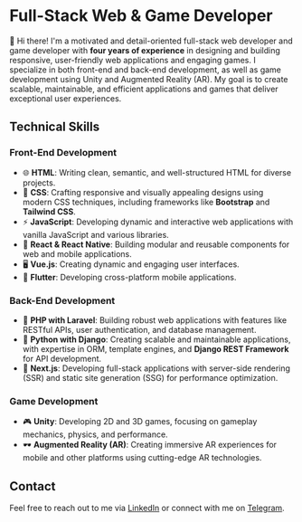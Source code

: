 # Full-Stack Web & Game Developer

👋 Hi there! I'm a motivated and detail-oriented full-stack web developer and game developer with **four years of experience** in designing and building responsive, user-friendly web applications and engaging games. I specialize in both front-end and back-end development, as well as game development using Unity and Augmented Reality (AR). My goal is to create scalable, maintainable, and efficient applications and games that deliver exceptional user experiences.

## Technical Skills

### Front-End Development
- 🌐 **HTML**: Writing clean, semantic, and well-structured HTML for diverse projects.
- 🎨 **CSS**: Crafting responsive and visually appealing designs using modern CSS techniques, including frameworks like **Bootstrap** and **Tailwind CSS**.
- ⚡ **JavaScript**: Developing dynamic and interactive web applications with vanilla JavaScript and various libraries.
- 🔄 **React & React Native**: Building modular and reusable components for web and mobile applications.
- 🖥️ **Vue.js**: Creating dynamic and engaging user interfaces.
- 📱 **Flutter**: Developing cross-platform mobile applications.

### Back-End Development
- 🔧 **PHP with Laravel**: Building robust web applications with features like RESTful APIs, user authentication, and database management.
- 🐍 **Python with Django**: Creating scalable and maintainable applications, with expertise in ORM, template engines, and **Django REST Framework** for API development.
- 🚀 **Next.js**: Developing full-stack applications with server-side rendering (SSR) and static site generation (SSG) for performance optimization.

### Game Development
- 🎮 **Unity**: Developing 2D and 3D games, focusing on gameplay mechanics, physics, and performance.
- 🕶️ **Augmented Reality (AR)**: Creating immersive AR experiences for mobile and other platforms using cutting-edge AR technologies.

## Contact
Feel free to reach out to me via [LinkedIn](https://www.linkedin.com/in/mintesnot-yesmashewa/) or connect with me on [Telegram](https://t.me/mint_snot).
